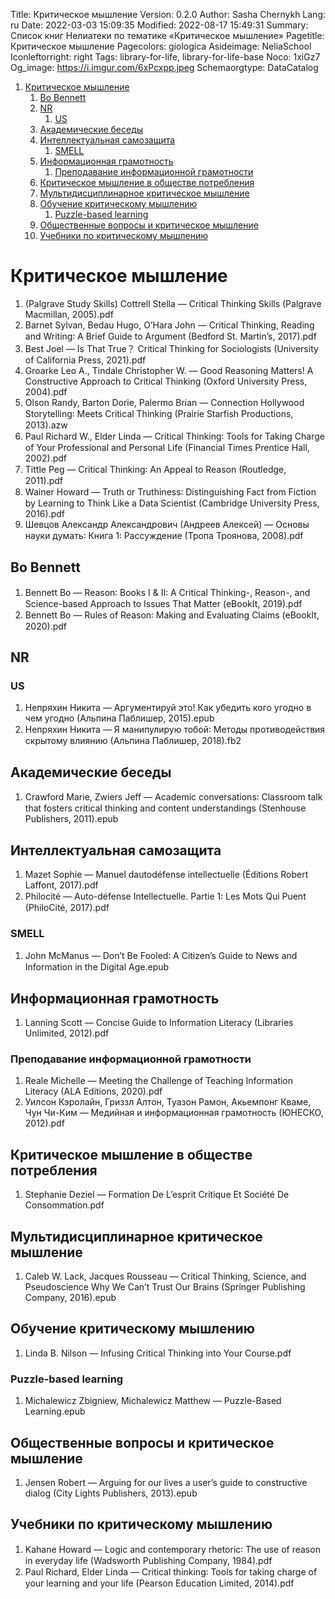 Title: Критическое мышление
Version: 0.2.0
Author: Sasha Chernykh
Lang: ru
Date: 2022-03-03 15:09:35
Modified: 2022-08-17 15:49:31
Summary: Список книг Нелиатеки по тематике «Критическое мышление»
Pagetitle: Критическое мышление
Pagecolors: giologica
Asideimage: NeliaSchool
Iconleftorright: right
Tags: library-for-life, library-for-life-base
Noco: 1xiGz7
Og_image: https://i.imgur.com/6xPcxpp.jpeg
Schemaorgtype: DataCatalog

<!-- MarkdownTOC -->

1. [Критическое мышление](#Критическое-мышление)
	1. [Bo Bennett](#Bo-Bennett)
	1. [NR](#NR)
		1. [US](#US)
	1. [Академические беседы](#Академические-беседы)
	1. [Интеллектуальная самозащита](#Интеллектуальная-самозащита)
		1. [SMELL](#SMELL)
	1. [Информационная грамотность](#Информационная-грамотность)
		1. [Преподавание информационной грамотности](#Преподавание-информационной-грамотности)
	1. [Критическое мышление в обществе потребления](#Критическое-мышление-в-обществе-потребления)
	1. [Мультидисциплинарное критическое мышление](#Мультидисциплинарное-критическое-мышление)
	1. [Обучение критическому мышлению](#Обучение-критическому-мышлению)
		1. [Puzzle-based learning](#Puzzle-based-learning)
	1. [Общественные вопросы и критическое мышление](#Общественные-вопросы-и-критическое-мышление)
	1. [Учебники по критическому мышлению](#Учебники-по-критическому-мышлению)

<!-- /MarkdownTOC -->

<a id="Критическое-мышление"></a>
# Критическое мышление

1. (Palgrave Study Skills) Cottrell Stella — Critical Thinking Skills (Palgrave Macmillan, 2005).pdf
1. Barnet Sylvan, Bedau Hugo, O’Hara John — Critical Thinking, Reading and Writing꞉ A Brief Guide to Argument (Bedford St. Martin’s, 2017).pdf
1. Best Joel — Is That True？ Critical Thinking for Sociologists (University of California Press, 2021).pdf
1. Groarke Leo A., Tindale Christopher W. — Good Reasoning Matters! A Constructive Approach to Critical Thinking (Oxford University Press, 2004).pdf
1. Olson Randy, Barton Dorie, Palermo Brian — Connection Hollywood Storytelling꞉ Meets Critical Thinking (Prairie Starfish Productions, 2013).azw
1. Paul Richard W., Elder Linda — Critical Thinking꞉ Tools for Taking Charge of Your Professional and Personal Life (Financial Times Prentice Hall, 2002).pdf
1. Tittle Peg — Critical Thinking꞉ An Appeal to Reason (Routledge, 2011).pdf
1. Wainer Howard — Truth or Truthiness꞉ Distinguishing Fact from Fiction by Learning to Think Like a Data Scientist (Cambridge University Press, 2016).pdf
1. Шевцов Александр Александрович (Андреев Алексей) — Основы науки думать꞉ Книга 1꞉ Рассуждение (Тропа Троянова, 2008).pdf

<a id="Bo-Bennett"></a>
## Bo Bennett

1. Bennett Bo — Reason꞉ Books I & II꞉ A Critical Thinking-, Reason-, and Science-based Approach to Issues That Matter (eBookIt, 2019).pdf
1. Bennett Bo — Rules of Reason꞉ Making and Evaluating Claims (eBookIt, 2020).pdf

<a id="NR"></a>
## NR

<a id="US"></a>
### US

1. Непряхин Никита — Аргументируй это! Как убедить кого угодно в чем угодно (Альпина Паблишер, 2015).epub
1. Непряхин Никита — Я манипулирую тобой꞉ Методы противодействия скрытому влиянию (Альпина Паблишер, 2018).fb2

<a id="Академические-беседы"></a>
## Академические беседы

1. Crawford Marie, Zwiers Jeff — Academic conversations꞉ Classroom talk that fosters critical thinking and content understandings (Stenhouse Publishers, 2011).epub

<a id="Интеллектуальная-самозащита"></a>
## Интеллектуальная самозащита

1. Mazet Sophie — Manuel dautodéfense intellectuelle (Éditions Robert Laffont, 2017).pdf
1. Philocité — Auto-défense Intellectuelle. Partie 1꞉ Les Mots Qui Puent (PhiloCité, 2017).pdf

<a id="SMELL"></a>
### SMELL

1. John McManus — Don’t Be Fooled꞉ A Citizen’s Guide to News and Information in the Digital Age.epub

<a id="Информационная-грамотность"></a>
## Информационная грамотность

1. Lanning Scott — Concise Guide to Information Literacy (Libraries Unlimited, 2012).pdf

<a id="Преподавание-информационной-грамотности"></a>
### Преподавание информационной грамотности

1. Reale Michelle — Meeting the Challenge of Teaching Information Literacy (ALA Editions, 2020).pdf
1. Уилсон Кэролайн, Гриззл Алтон, Туазон Рамон, Акьемпонг Кваме, Чун Чи-Ким — Медийная и информационная грамотность (ЮНЕСКО, 2012).pdf

<a id="Критическое-мышление-в-обществе-потребления"></a>
## Критическое мышление в обществе потребления

1. Stephanie Deziel — Formation De L’esprit Critique Et Société De Consommation.pdf

<a id="Мультидисциплинарное-критическое-мышление"></a>
## Мультидисциплинарное критическое мышление

1. Caleb W. Lack, Jacques Rousseau — Critical Thinking, Science, and Pseudoscience Why We Can’t Trust Our Brains (Springer Publishing Company, 2016).epub

<a id="Обучение-критическому-мышлению"></a>
## Обучение критическому мышлению

1. Linda B. Nilson — Infusing Critical Thinking into Your Course.pdf

<a id="Puzzle-based-learning"></a>
### Puzzle-based learning

1. Michalewicz Zbigniew, Michalewicz Matthew — Puzzle-Based Learning.epub

<a id="Общественные-вопросы-и-критическое-мышление"></a>
## Общественные вопросы и критическое мышление

1. Jensen Robert — Arguing for our lives a user’s guide to constructive dialog (City Lights Publishers, 2013).epub

<a id="Учебники-по-критическому-мышлению"></a>
## Учебники по критическому мышлению

1. Kahane Howard — Logic and contemporary rhetoric꞉ The use of reason in everyday life (Wadsworth Publishing Company, 1984).pdf
1. Paul Richard, Elder Linda — Critical thinking꞉ Tools for taking charge of your learning and your life (Pearson Education Limited, 2014).pdf
